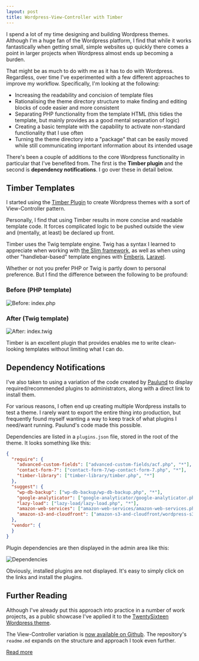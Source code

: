 ```yaml
---
layout: post
title: Wordpress-View-Controller with Timber
---
```


I spend a lot of my time designing and building Wordpress themes. Although I'm a huge fan of the Wordpress platform, I find that while it works fantastically when getting small, simple websites up quickly there comes a point in larger projects when Wordpress almost ends up becoming a burden.

That might be as much to do with me as it has to do with Wordpress. Regardless, over time I've experimented with a few different approaches to improve my workflow. Specifically, I'm looking at the following:

* Increasing the readability and concision of template files
* Rationalising the theme directory structure to make finding and editing blocks of code easier and more consistent
* Separating PHP functionality from the template HTML (this tidies the template, but mainly provides as a good mental separation of logic)
* Creating a basic template with the capability to activate non-standard functionality that I use often
* Turning the theme directory into a "package" that can be easily moved while still communicating important information about its intended usage

There's been a couple of additions to the core Wordpress functionality in particular that I've benefited from. The first is the **Timber plugin** and the second is **dependency notifications**. I go over these in detail below.

## Timber Templates
I started using the [Timber Plugin](https://github.com/jarednova/timber) to create Wordpress themes with a sort of View-Controller pattern.

Personally, I find that using Timber results in more concise and readable template code. It forces complicated logic to be pushed outside the view and (mentally, at least) be declared up front.

Timber uses the Twig template engine. Twig has a syntax I learned to appreciate when working with [the Slim framework](http://www.slimframework.com), as well as when using other "handlebar-based" template engines with [Emberjs](http://emberjs.com), [Laravel](https://laravel.com).

Whether or not you prefer PHP or Twig is partly down to personal preference. But I find the difference between the following to be profound:

### Before (PHP template)

![Before: index.php][wp_vc_php]

### After (Twig template)

![After: index.twig][wp_vc_twig]

Timber is an excellent plugin that provides enables me to write clean-looking templates without limiting what I can do.

## Dependency Notifications
I've also taken to using a variation of the code created by [Paulund](http://www.paulund.co.uk/theme-users-required-plugins) to display required/recommended plugins to administrators, along with a direct link to install them.

For various reasons, I often end up creating multiple Wordpress installs to test a theme. I rarely want to export the entire thing into production, but frequently found myself wanting a way to keep track of what plugins I need/want running. Paulund's code made this possible.

Dependencies are listed in a `plugins.json` file, stored in the root of the theme. It looks something like this:

~~~json
{
  "require": {
    "advanced-custom-fields": ["advanced-custom-fields/acf.php", "*"],
    "contact-form-7": ["contact-form-7/wp-contact-form-7.php", "*"],
    "timber-library": ["timber-library/timber.php", "*"]
  },
  "suggest": {
    "wp-db-backup": ["wp-db-backup/wp-db-backup.php", "*"],
    "google-analyticator": ["google-analyticator/google-analyticator.php", "*"],
    "lazy-load": ["lazy-load/lazy-load.php", "*"],
    "amazon-web-services": ["amazon-web-services/amazon-web-services.php", "*"],
    "amazon-s3-and-cloudfront": ["amazon-s3-and-cloudfront/wordpress-s3.php", "*"]
  },
  "vendor": {
  }
}
~~~

Plugin dependencies are then displayed in the admin area like this:

![Dependencies][wp_vc_dependencies]

Obviously, installed plugins are not displayed. It's easy to simply click on the links and install the plugins.  

## Further Reading
Although I've already put this approach into practice in a number of work projects, as a public showcase I've applied it to the [TwentySixteen Wordpress theme](https://github.com/WordPress/twentysixteen).

The View-Controller variation is [now available on Github](https://github.com/fiveid/fiveid-vc-twentysixteen). The repository's `readme.md` expands on the structure and approach I took even further.

[Read more](https://github.com/fiveid/fiveid-vc-twentysixteen)

[wp_vc_php]: http://deadlamb.co.uk/portfolio/images/resources/wp-vc-theme_php.png "index.php"

[wp_vc_twig]: http://deadlamb.co.uk/portfolio/images/resources/wp-vc-theme_twig.png "index.php"

[wp_vc_dependencies]: http://deadlamb.co.uk/portfolio/images/resources/wp-vc-theme_dependencies.png "Theme dependency notices"
